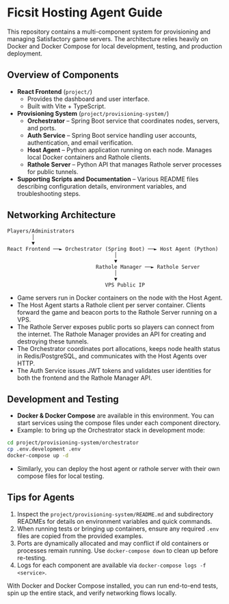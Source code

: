# Ficsit Hosting Agent Guide

This repository contains a multi-component system for provisioning and managing Satisfactory game servers. The architecture relies heavily on Docker and Docker Compose for local development, testing, and production deployment.

## Overview of Components

- **React Frontend** (`project/`)
  - Provides the dashboard and user interface.
  - Built with Vite + TypeScript.
- **Provisioning System** (`project/provisioning-system/`)
  - **Orchestrator** – Spring Boot service that coordinates nodes, servers, and ports.
  - **Auth Service** – Spring Boot service handling user accounts, authentication, and email verification.
  - **Host Agent** – Python application running on each node. Manages local Docker containers and Rathole clients.
  - **Rathole Server** – Python API that manages Rathole server processes for public tunnels.
- **Supporting Scripts and Documentation** – Various README files describing configuration details, environment variables, and troubleshooting steps.

## Networking Architecture

```
Players/Administrators
        │
        ▼
React Frontend ──► Orchestrator (Spring Boot) ──► Host Agent (Python)
                                   │
                                   ▼
                             Rathole Manager ──► Rathole Server
                                   │
                                   ▼
                                VPS Public IP
```

- Game servers run in Docker containers on the node with the Host Agent.
- The Host Agent starts a Rathole client per server container. Clients forward the game and beacon ports to the Rathole Server running on a VPS.
- The Rathole Server exposes public ports so players can connect from the internet. The Rathole Manager provides an API for creating and destroying these tunnels.
- The Orchestrator coordinates port allocations, keeps node health status in Redis/PostgreSQL, and communicates with the Host Agents over HTTP.
- The Auth Service issues JWT tokens and validates user identities for both the frontend and the Rathole Manager API.

## Development and Testing

- **Docker & Docker Compose** are available in this environment. You can start services using the compose files under each component directory.
- Example: to bring up the Orchestrator stack in development mode:

```bash
cd project/provisioning-system/orchestrator
cp .env.development .env
docker-compose up -d
```

- Similarly, you can deploy the host agent or rathole server with their own compose files for local testing.

## Tips for Agents

1. Inspect the `project/provisioning-system/README.md` and subdirectory READMEs for details on environment variables and quick commands.
2. When running tests or bringing up containers, ensure any required `.env` files are copied from the provided examples.
3. Ports are dynamically allocated and may conflict if old containers or processes remain running. Use `docker-compose down` to clean up before re-testing.
4. Logs for each component are available via `docker-compose logs -f <service>`.

With Docker and Docker Compose installed, you can run end-to-end tests, spin up the entire stack, and verify networking flows locally.
